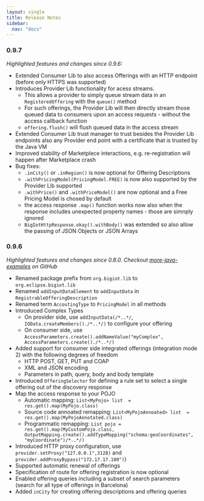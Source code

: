 ```yaml
---
layout: single
title: Release Notes
sidebar: 
  nav: "docs"
---
```


### 0.9.7

*Highlighted features and changes since 0.9.6:*

* Extended Consumer Lib to also access Offerings with an HTTP endpoint (before only HTTPS was supported)
* Introduces Provider Lib functionality for acess streams. 
   * This allows a provider to simply queue stream data in an `RegisteredOffering` with the `queue()` method
   * For such offerings, the Provider Lib will then directly stream those queued data to consumers upon an access requests - without the access callback function
   * `offering.flush()` will flush queued data in the access stream
* Extended Consumer Lib trust manager to trust besides the Provider Lib endpoints also any Provider end point with a certificate that is trusted by the Java VM 
* Improved stability of Marketplece interactions, e.g. re-registration will happen after Marketplace crash
* Bug fixes:
   * `.inCity()` or `.inRegion()` is now optional for Offering Descriptions
   * `.withPricingModel(PricingModel.FREE)` is now also supported by the Provider Lib supported
   * `.withPrice()` and `.withPriceModel()` are now optional and a Free Pricing Model is chosed by default
   * the access response `.map()` function works now also when the response includes unexpected property names - those are simnply ignored
   * `BigIotHttpResponse.okay().withBody()` was extended so also allow the passing of JSON Objects or JSON Arrays

### 0.9.6

*Highlighted features and changes since 0.8.0. Checkout [more-java-examples](https://github.com/BIG-IoT/example-projects/tree/master/more-java-examples) on GitHub*

* Renamed package prefix from `org.bigiot.lib` to `org.eclipse.bigiot.lib`
* Renamed `addInputDataElement` to `addInputData` in `RegistrableOfferingDescription`
* Renamed term `AccoutingType` to `PricingModel` in all methods
* Introduced Complex Types
  * On provider side, use `addInputData(/*..*/`, `IOData.createMembers()./*..*/)` to configure your offering
  * On consumer side, use `AccessParameters.create().addNameValue("myComplex", AccessParameters.create()./*..*/)`
* Added support for consumer side integrated offerings (integration mode 2) with the following degrees of freedom
  * HTTP POST, GET, PUT and COAP  
  * XML and JSON encoding
  * Parameters in path, query, body and body template
* Introduced `OfferingSelector` for defining a rule set to select a single offering out of the discovery response
* Map the access response to your POJO 
  * Automatic mapping: `List<MyPojo> list  = res.get().map(MyPojo.class)`
  * Source code annoated remapping: `List<MyPojoAnnoated> list  = res.get().map(MyPojoAnnotated.class)`
  * Programmatic remapping: `List pojo = res.get().map(MyCustomPojo.class, OutputMapping.create().addTypeMapping("schema:geoCoordinates", "myCoordinate")/*..*/)`  
* Introduced HTTP proxy configuration, use `provider.setProxy("127.0.0.1",3128)` and `provider.addProxyBypass("172.17.17.100")`)
* Supported automatic renewal of offerings
* Specification of route for offering registration is now optional
* Enabled offering queries including a subset of search parameters (search for all type of offerings in Barcelona)
* Added `inCity` for creating offering descriptions and offering queries
